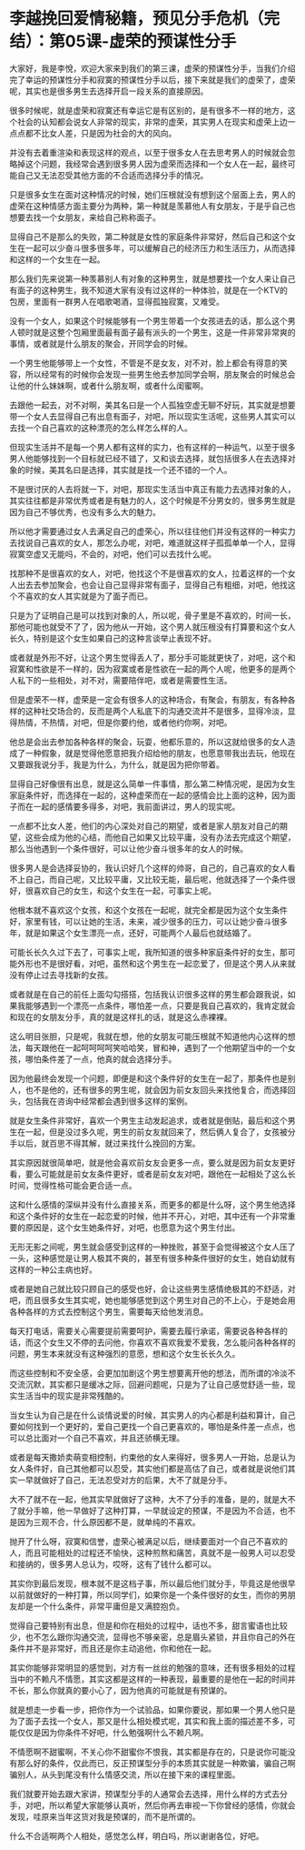 # 李越挽回爱情秘籍，预见分手危机（完结）：第05课-虚荣的预谋性分手

大家好，我是李悅，欢迎大家来到我们的第三课，虚荣的预谋性分手，当我们介绍完了幸运的预谋性分手和寂寞的预谋性分手以后，接下来就是我们的虚荣了，虚荣呢，其实也是很多男生去选择开启一段关系的直接原因。

很多时候呢，就是虚荣和寂寞还有幸运它是有区别的，是有很多不一样的地方，这个社会的认知都会说女人非常的现实，非常的虚荣，其实男人在现实和虚荣上边一点点都不比女人差，只是因为社会的大的风向。

并没有去着重渲染和表现这样的观点，以至于很多女人在去思考男人的时候就会忽略掉这个问题，我经常会遇到很多男人因为虚荣而选择和一个女人在一起，最终可能自己又无法忍受其他方面的不合适而选择分手的情况。

只是很多女生在面对这种情况的时候，她们压根就没有想到这个层面上去，男人的虚荣在这种情感方面主要分为两种，第一种就是羡慕他人有女朋友，于是乎自己也想要去找一个女朋友，来给自己称称面子。

显得自己不是那么的失败，第二种就是女性的家庭条件非常好，然后自己和这个女生在一起可以少奋斗很多很多年，可以缓解自己的经济压力和生活压力，从而选择和这样的一个女生在一起。

那么我们先来说第一种羡慕别人有对象的这种男生，就是想要找一个女人来让自己有面子的这种男生，我不知道大家有没有过这样的一种体验，就是在一个KTV的包房，里面有一群男人在唱歌喝酒，显得孤独寂寞，又难受。

没有一个女人，如果这个时候能够有一个男生带着一个女孩进去的话，那么这个男人顿时就是这整个包厢里面最有面子最有派头的一个男生，这是一件非常非常爽的事情，或者就是什么朋友的聚会，开同学会的时候。

一个男生他能够带上一个女性，不管是不是女友，对不对，脸上都会有得意的笑容，所以经常有的时候你会发现一些男生他去参加同学会啊，朋友聚会的时候总会让他的什么妹妹啊，或者什么朋友啊，或者什么闺蜜啊。

去跟他一起去，对不对啊，美其名曰是一个人孤独空虚无聊不好玩，其实就是想要带一个女人去显得自己有出息有面子，对吧，所以现实生活呢，这些男人其实可以去找一个自己喜欢的这种漂亮的怎么样怎么样的人。

但现实生活并不是每一个男人都有这样的实力，也有这样的一种运气，以至于很多男人他能够找到一个目标就已经不错了，又和谈去选择，就包括很多人在去选择对象的时候，美其名曰是选择，其实就是找一个还不错的一个人。

不是很讨厌的人去将就一下，对吧，那现实生活当中真正有能力去选择对象的人，其实往往都是非常优秀或者是有魅力的人，这个时候是不分男女的，很多男生就是因为自己不够优秀，也没有多么大的魅力。

所以他才需要通过女人去满足自己的虚荣心，所以往往他们并没有这样的一种实力去找说自己喜欢的女人，那怎么办呢，对吧，难道就这样子孤孤单单一个人，显得寂寞空虚又无能吗，不会的，对吧，他们可以去找什么呢。

找那种不是很喜欢的女人，对吧，他找这个不是很喜欢的女人，拉着这样的一个女人出去去参加聚会，也会让自己显得非常有面子，显得自己有粗细，对吧，他找这个不喜欢的女人其实就是为了面子而已。

只是为了证明自己是可以找到对象的人，所以呢，骨子里是不喜欢的，时间一长，那他可能也就受不了了，因为他从一开始，这个男人就压根没有打算要和这个女人长久，特别是这个女生如果自己的这种言谈举止表现不好。

或者就是外形不好，让这个男生觉得丢人了，那分手可能就更快了，对吧，这个和寂寞和性欲是不一样的，因为寂寞或者是性欲在一起的两个人呢，他更多的是两个人私下的一些相处，对不对，需要陪伴吧，或者是需要性生活。

但是虚荣不一样，虚荣是一定会有很多人的这种场合，有聚会，有朋友，有各种各样的这种社交场合的，反而是两个人私底下的沟通交流并不是很多，显得冷淡，显得热情，不热情，对吧，但是你要约他，或者他约你啊，对吧。

他总是会出去参加各种各样的聚会，玩耍，他都乐意的，所以这就给很多的女人造成了一种假象，就是觉得他愿意把我介绍给他的朋友，也愿意带我出去玩，他现在又要跟我说分手，我是为什么，为什么，就是因为把你带着。

显得自己好像很有出息，就是这么简单一件事情，那么第二种情况呢，是因为女生家庭条件好，而选择在一起的，这种虚荣而在一起的感情会比上面的这种，因为面子而在一起的感情要多得多，对吧，我前面讲过，男人的现实呢。

一点都不比女人差，他们的内心深处对自己的期望，或者是家人朋友对自己的期望，这些会成为他的心结，而他自己如果又比较平庸，没有办法去完成这个期望，那么当他遇到一个条件很好，可以让他少奋斗很多年的女人的时候。

很多男人是会选择妥协的，我认识好几个这样的帅哥，自己的，自己喜欢的女人看不上自己，而自己呢，又比较平庸，又比较无能，最后呢，他就选择了一个条件很好，很喜欢自己的女生，和这个女生在一起，可事实上呢。

他根本就不喜欢这个女孩，和这个女孩在一起呢，就完全都是因为这个女生条件好，家里有钱，可以让她的生活，未来，减少很多的压力，可以让她少奋斗很多年，就是如果这个女生漂亮一点，还好，可能两个人最后也就结婚了。

可能长长久久过下去了，可事实上呢，我所知道的很多种家庭条件好的女生，那可能外形也不是很好看，对吧，虽然和这个男生在一起恋爱了，但是这个男人从来就没有停止过去寻找新的女孩。

或者就是在自己的前任上面勾勾搭搭，包括我认识很多这样的男生都会跟我说，如果我能够遇到一个漂亮一点条件，哪怕差一点，只要是我自己喜欢的，我肯定就会和现在的女朋友分手，真的就是这样扎的话，就是这么赤裸裸。

这么明目张胆，只是呢，我就在想，他的女朋友可能压根就不知道他内心这样的想法，每天跟他在一起呵呵呵呵笑哈哈笑，冒和神，遇到了一个他期望当中的一个女孩，哪怕条件差了一点，他真的就会选择分手。

因为他最终会发现一个问题，即便是和这个条件好的女生在一起了，那条件也是别人，也不是他的，还有很多的男生呢，就会因为前女友回头来找他复合，而选择回头，包括我在咨询中经常都会遇到很多这样的案例。

就是女生条件非常好，喜欢一个男生主动发起追求，或者就是倒贴，最后和这个男生在一起，但是没过多久呢，男生的前女友就回来了，然后俩人复合了，女孩被分手以后，就百思不得其解，就过来找什么挽回的方案。

其实原因就很简单吧，就是他会喜欢前女友会更多一点，要么就是因为前女友更好看，要么可能就是前女友条件更好，或者是前女友对吧，跟他在一起相处了这么长时间，觉得性格可能会更合适一点。

这和什么感情的深纵并没有什么直接关系，而更多的都是什么呀，这个男生他选择和这个条件好的女生在一起恋爱的时候，他并不开心，对吧，其中还有一个非常重要的原因是，这个女生她条件好，对吧，也愿意为这个男生付出。

无形无影之间呢，男生就会感受到这样的一种挫败，甚至于会觉得被这个女人压了一头，这种感觉是让男人极其不爽的，甚至有很多种条件很好的女生，她自幼就有这样的一种公主病也好。

或者是她自己就比较只顾自己的感受也好，会让这些男生感情绝极其的不舒适，对吧，而且很多女生其实呢，她也能够感觉到这个男生对自己的不上心，于是她会用各种各样的方式去控制这个男生，需要每天给他发消息。

每天打电话，需要关心需要提前需要呵护，需要去履行承诺，需要说各种各样的话，而这个女生又不停的去问他，你喜欢不喜欢我爱不爱我，怎么能问各种各样的问题，男生本来就没有这种强烈的意愿，想和这个女生长长久久。

而这些控制和不安全感，会更加加剧这个男生想要离开他的想法，而所谓的冷淡不交流沉默，其实都只是缓冰之际，回避问题呢，只是为了让自己感觉舒适一些，现实生活当中的现实是非常残酷的。

当女生认为自己是在什么谈情说爱的时候，其实男人的内心都是利益和算计，自己要如何找到一个更好的，爱自己更找一个自己更喜欢的，哪怕是条件差一点点，也可以总比面对一个自己不喜欢，并且还骄横无理。

或者是每天撒娇卖萌变相控制，约束他的女人来得好，很多男人一开始，总是认为女人条件好，自己其他都可以忍受，其实他们都是高估了自己，或者就是说他们其实一早就做好了自己，无法忍受对方的后果，大不了就是分手。

大不了就不在一起，他其实早就做好了这种，大不了分手的准备，是的，就是大不了就分手嘛，他一早做好了这种打算，一早就设定的预谋，不是因为不合适，也不是因为三观不合，什么原因都不是，就单纯的不喜欢。

抛开了什么呀，寂寞和信誉，虚荣心被满足以后，继续要面对一个自己不喜欢的人，而且可能相处的过程还不愉快，这种煎熬和痛苦，真就不是一般男人可以忍受和接纳的，很多男人总认为，哎呀，这有了钱什么都可以。

其实你到最后发现，根本就不是这档子事，所以最后他们就分手，毕竟这是他很早以前就做好的一种打算，所以同学们，如果你是一个条件很好的女生，而你的男朋友却是一个什么条件，非常平庸但是又满腔抱负。

觉得自己要特别有出息，但是和你在相处的过程中，话也不多，甜言蜜语也比较少，也不怎么跟你沟通交流，显得也不够亲密，总是眉头紧锁，并且你自己的外在条件并不是非常好，而且还是你主动追他，你和他在一起。

其实你能够非常明显的感觉到，对方有一丝丝的勉强的意味，还有很多相处的过程当中的不赖凡不情愿，其实这都是这样的一种表现，最重要的是他在一起的时间并不长，那么你就真的要小心了，因为他真的可能就是有预谋的。

就是想走一步看一步，把你作为一个试验品，如果你要说，那如果一个男人他只是为了面子去找一个女人，那又是什么相处模式呢，其实和我上面的描述差不多，可能仅仅是因为你条件不好吧，什么勉强啊什么不赖凡啊。

不情愿啊不甜蜜啊，不关心你不甜蜜你不恨我，其实都是存在的，只是说你可能没有那么好的条件，仅此而已，反正预谋型分手的本质其实就是一种欺骗，骗自己啊骗别人，从头到尾没有什么情感交流，所以在接下来的课程里面。

我们就要开始去跟大家讲，预谋型分手的人通常会去选择，用什么样的方式去分手，对吧，所以希望大家能够认真听，然后你再去审视一下你曾经的感情，你就会发现，哇原来当年这货对我是预谋的，而不是所谓的。

什么不合适啊两个人相处，感觉怎么样，明白吗，所以谢谢各位，好吧。